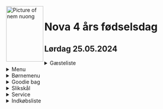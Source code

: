<picture>
  <img align="left" width="100" height="150" alt="Picture of nem nuong" src="https://ih1.redbubble.net/image.2518438970.7660/raf,750x1000,075,t,FFFFFF:97ab1c12de.jpg">
</picture>  

# Nova 4 års fødselsdag
## Lørdag 25.05.2024  

<details>
  <summary>Gæsteliste</summary>

  1. GD Minh: 5
  2. GD Be: 4
  3. GD Tai: 4
  4. GD Ty: 4
  5. GD Tu: 5
  6. GD Chi: 6
  
  Total = 28 personer
</details>  

<details>
  <summary>Menu</summary>
  
  - Sup man cua (Mormor)
  - Goi bo (Minh)
  - Grillspyd nem nuong (Danny) [opskrift](https://github.com/Eo-Le-LearnToHack/Opskrift/blob/main/NemNuong.md)
  - Grillspyd heo nuong (Danny) [opskrift](https://github.com/Eo-Le-LearnToHack/Opskrift/blob/main/ThitHeoNuong.md)
  - Grillspyd grøntsager (Danny)
  - Bun tuoi
  - Blandede salat g krydderurter (Minh)
  - Nuoc mam
  - Che thai 
  - Kagemand (Spørg Sophia om hjælp til bestilling)
  - Cup cakes
</details>  

<details>
  <summary>Børnemenu</summary>
  
  - Nuggets (Danny)
  - Pomme frites (Danny)
  - Ketchup
  - Mayo
  - Capri-Sun Juice
</details>

<details>
  <summary>Goodie bag</summary>

  - Nova, Emmalie, Nathalie, Tobias, Mason, Mia, Jacky, Felix = 8 poser
  - 1 pk rosin
  - 1 slikkepind
  - 1 kiks
  - 1 pk Maoam
  - Andet slik
  - Legetøj
</details>  

<details>
  <summary>Slikskål</summary>
  
  - popcorn
  - chips
  - blandet slik
</details>  

<details>
  <summary>Service</summary>
  
  - engangsspisepinde
  - engangsskeer
  - paptallerkner
  - plastic krus
</details>  

<details>
  <summary>Indkøbsliste</summary>
  
  - Sølvbakker
  - Plastic krus
  - Parasol fra Jydsk
  - Havemøbler fra Bé
  - 1 dåse frugt af hver
  - Tapioca mel
  - Nuggets
  - Pomme frites
  - Ketchup
  - Mayo
  - Capri-Sun Juice (Bazar Tilst)
  - 1 pk rosin
  - 1 slikkepind
  - 1 kiks (mini cream kiks fra Bilka)
  - 1 pk Maoam
  - Andet slik
  - Stort plastic krus
  - Stor plastic spiseskeer
</details>  
